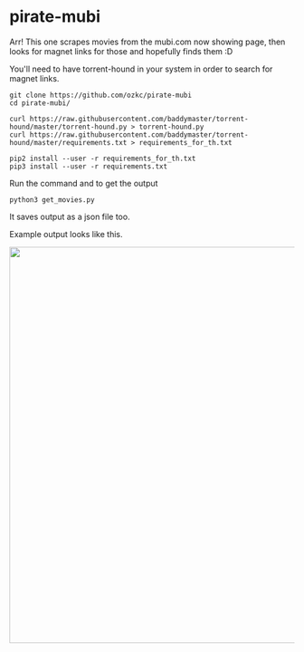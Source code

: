 # pirate-mubi

Arr! This one scrapes movies from the mubi.com now showing page, then looks for magnet links for those and hopefully finds them :D

You'll need to have torrent-hound in your system in order to search for magnet links. 


```
git clone https://github.com/ozkc/pirate-mubi
cd pirate-mubi/

curl https://raw.githubusercontent.com/baddymaster/torrent-hound/master/torrent-hound.py > torrent-hound.py
curl https://raw.githubusercontent.com/baddymaster/torrent-hound/master/requirements.txt > requirements_for_th.txt

pip2 install --user -r requirements_for_th.txt
pip3 install --user -r requirements.txt

```
Run the command and to get the output 

```
python3 get_movies.py
```

It saves output as a json file too.

Example output looks like this.

<center>
<img src="https://raw.githubusercontent.com/ozkc/pirate-mubi/master/screenshot.png" width="700" />
</center>

